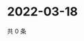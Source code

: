# 2022-03-18

共 0 条

<!-- BEGIN WEIBO -->
<!-- 最后更新时间 Fri Mar 18 2022 01:14:20 GMT+0800 (China Standard Time) -->

<!-- END WEIBO -->
